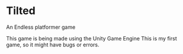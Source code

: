# Tilted
An Endless platformer game

This game is being made using the Unity Game Engine
This is my first game, so it might have bugs or errors.
